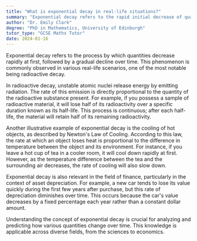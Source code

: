 ```yaml
---
title: "What is exponential decay in real-life situations?"
summary: "Exponential decay refers to the rapid initial decrease of quantities, which then slows over time, exemplified by processes such as radioactive decay."
author: "Dr. Emily Clark"
degree: "PhD in Mathematics, University of Edinburgh"
tutor_type: "GCSE Maths Tutor"
date: 2024-01-16
---
```


Exponential decay refers to the process by which quantities decrease rapidly at first, followed by a gradual decline over time. This phenomenon is commonly observed in various real-life scenarios, one of the most notable being radioactive decay.

In radioactive decay, unstable atomic nuclei release energy by emitting radiation. The rate of this emission is directly proportional to the quantity of the radioactive substance present. For example, if you possess a sample of radioactive material, it will lose half of its radioactivity over a specific duration known as its half-life. This process is continuous; after each half-life, the material will retain half of its remaining radioactivity.

Another illustrative example of exponential decay is the cooling of hot objects, as described by Newton's Law of Cooling. According to this law, the rate at which an object loses heat is proportional to the difference in temperature between the object and its environment. For instance, if you leave a hot cup of tea in a cooler room, it will cool down rapidly at first. However, as the temperature difference between the tea and the surrounding air decreases, the rate of cooling will also slow down.

Exponential decay is also relevant in the field of finance, particularly in the context of asset depreciation. For example, a new car tends to lose its value quickly during the first few years after purchase, but this rate of depreciation diminishes over time. This occurs because the car's value decreases by a fixed percentage each year rather than a constant dollar amount.

Understanding the concept of exponential decay is crucial for analyzing and predicting how various quantities change over time. This knowledge is applicable across diverse fields, from the sciences to economics.
    